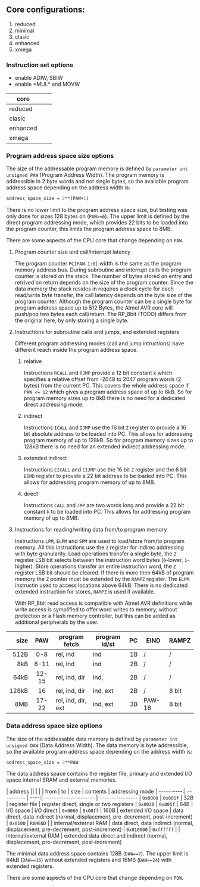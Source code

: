 ## Core configurations:

1. reduced
2. minimal
4. clasic
6. enhanced
7. xmega

### Instruction set options
- enable ADIW, SBIW
- enable \*MUL\* and MOVW

| core     |    |    |
| -------- | -- | -- |
| reduced  |    |    |
| clasic   |    |    |
| enhanced |    |    |
| xmega    |    |    |

### Program address space size options

The size of the addressable program memory is defined by `parameter int unsigned PAW` (Program Address Width). The program memory is addressible in 2 byte words and not single bytes, so the available program address space depending on the address width is:
```SystemVerilog
address_space_size = 2**(PAW+1)
```
There is no lower limit to the program address space size, but testing was only done for sizes 128 bytes on (`PAW>=6`). The upper limit is defined by the direct program addressing mode, which provides 22 bits to be loaded into the program counter, this limits the program address space to 8MB.

There are some aspects of the CPU core that change depending on `PAW`.

1. Program counter size and call/interrupt latency

   The program counter `PC[PAW-1:0]` width is the same as the program memory address bus. During subroutine and interrupt calls the program counter is stored on the stack. The number of bytes stored on entry and retrived on return depends on the size of the program counter. Since the data memory the stack resides in requires a clock cycle for each read/write byte transfer, the call latency depends on the byte size of the program counter. Although the program counter can be a single byte for program address space up to 512 Bytes, the Atmel AVR core will push/pop two bytes each call/return. The RP_8bit (TODO) differs from the original here, by only storing a single byte.

2. Instructions for subroutine calls and jumps, and extended registers

   Different program addressing modes (call and jump intructions) have different reach inside the program address space.

   1. relative

      Instructions `RCALL` and `RJMP` provide a 12 bit constant `k` which specifies a relative offset from -2048 to 2047 program words (2 bytes) from the current PC. This covers the whole address space if `PAW <= 12` which gives a program address space of up to 8kB. So for program memory sizes up to 8kB there is no need for a dedicated direct addressing mode.

   2. indirect

      Instructions `ICALL` and `IJMP` use the 16 bit `Z` register to provide a 16 bit absolute address to be loaded into PC. This allows for addressing program memory of up to 128kB. So for program memory sizes up to 128kB there is no need for an extended indirect addressing mode.

   3. extended indirect

      Instructions `EICALL` and `EIJMP` use the 16 bit `Z` register and the 6 bit `EIMD` register to provide a 22 bit address to be loaded into PC. This allows for addressing program memory of up to 8MB.

   4. direct

      Instructions `CALL` and `JMP` are two words long and provide a 22 bit constant `k` to be loaded into PC. This allows for addressing program memory of up to 8MB.

3. Instructions for reading/writing data from/to program memory

   Instructions `LPM`, `ELPM` and `SPM` are used to load/store from/to program memory. All this instructions use the `Z` register for indirec addressing with byte granularity. Load operations transfer a single byte, the `Z` register LSB bit selects between the instruction word bytes (`0`-lower, `1`-higher). Store operations transfer an entire instruction word, the `Z` register LSB bit should be cleared. If there is more then 64kB of program memory the `Z` pointer must be extended by the `RAMPZ` register. The `ELPM` instructin used to access locations above 64kB. There is no dedicated extended instruction for stores, `RAMPZ` is used if available.

   With RP_8bit read access is compatible with Atmel AVR definitions while write access is symplified to offer word writes to memory, without protection or a Flash memory controller, but this can be added as additional peripherals by the user.


| size  | PAW   | program fetch      | program ld/st | PC | EIND   | RAMPZ | 
| -----:|:-----:| ------------------ | ------------- | --:| ------ | ----- |
|  512B |  0-8  | rel, ind           | ind           | 1B | /      | /     |
|   8kB |  8-11 | rel, ind           | ind           | 2B | /      | /     |
|  64kB | 12-15 | rel, ind, dir      | ind,          | 2B | /      | /     |
| 128kB | 16    | rel, ind, dir      | ind, ext      | 2B | /      | 8 bit |
|   8MB | 17-22 | rel, ind, dir, ext | ind, ext      | 3B | PAW-16 | 8 bit |

### Data address space size options

The size of the addressable data memory is defined by `parameter int unsigned DAW` (Data Address Width). The data memory is byte addressible, so the available program address space depending on the address width is:
```SystemVerilog
address_space_size = 2**PAW
```
The data address space contains the register file, primary and extended I/O space internal SRAM and external memories.

| address                ||      |                       |
| from       |   to       | size | contents              | addressing mode
| ----------:| ---------- | ----:| --------------------- | ----------------
|   `0x0000` |   `0x001f` |  32B | register file         | register direct, single or two registers
|   `0x0020` |   `0x005f` |  64B | I/O space             | I/O direct
|   `0x0060` |   `0x00ff` | 160B | extended I/O space    | data direct, data indirect (normal, displacement, pre-decrement, post-increment)
|   `0x0100` |   `RAMEND` |      | internal/external RAM | data direct, data indirect (normal, displacement, pre-decrement, post-increment)
| `0x010000` | `0xffffff` |      | internal/external RAM | extended data direct and indirect (normal, displacement, pre-decrement, post-increment)

The minimal data address space contains 128B (`DAW==7`). The upper limit is 64kB (`DAW==16`) without extended registers and 16MB (`DAW==24`) with extended registers.

There are some aspects of the CPU core that change depending on `PDW`.

